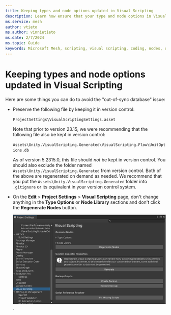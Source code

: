 ```yaml
---
title: Keeping types and node options updated in Visual Scripting
description: Learn how ensure that your type and node options in Visual Scripting are up-to-date in Mesh.
ms.service: mesh
author: vtieto
ms.author: vinnietieto
ms.date: 2/7/2024
ms.topic: Guide
keywords: Microsoft Mesh, scripting, visual scripting, coding, nodes, units, graphs, types
---
```


# Keeping types and node options updated in Visual Scripting

Here are some things you can do to avoid the "out-of-sync database" issue:

- Preserve the following file by keeping it in version control:
    
    `ProjectSettings\VisualScriptingSettings.asset`

    Note that prior to version 23.15, we were recommending that the following file also be kept in version control:

    `Assets\Unity.VisualScripting.Generated\VisualScripting.Flow\UnitOptions.db`

    As of version 5.2315.0, this file should *not* be kept in version control. You should also exclude the folder named `Assets\Unity.VisualScripting.Generated` from version control. Both of the above are regenerated on demand as needed. We recommend that you put the `Assets\Unity.VisualScripting.Generated` folder into `.gitignore` or its equivalent in your version control system.

- On the **Edit** > **Project Settings** > **Visual Scripting** page, don't change anything in the **Type Options** or **Node Library** sections and don't click the **Regenerate Nodes** button.

    ![Screen shot of Project Settings for Mesh dialog which includes the Configure Settings button.](../../../media/mesh-scripting/visual-scripting/005-project-settings-visual-scripting.png).